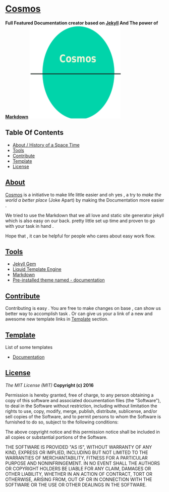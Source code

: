 # [Cosmos](#)
**Full Featured Documentation creator based on [Jekyll](jekyllrb.com) And The power of [Markdown](https://daringfireball.net/projects/markdown/)**
![logo](logo-cosmos.png)

## Table Of Contents

* [About / History of a Space Time ](#about)
* [Tools](#tools)
* [Contribute](#contribute)
* [Template](#template)
* [License](#license)

## [About](#about)

[Cosmos](https://github.com/prio101/cosmos) is a initiative to make life little easier and oh yes , a try to *make the world a better place* (Joke Apart) by making the Documentation more easier .

We tried to use the Markdown that we all love and static site generator jekyll which is also easy on our back.
pretty little set up time and proven to go with your task in hand .

Hope that , it can be helpful for people who cares about easy work flow.

## [Tools](#tools)

* [Jekyll Gem]()
* [Liquid Template Engine]()
* [Markdown]()
* [Pre-installed theme named - documentation](https://github.com/skarif2/documentation)


## [Contribute](#contribute)

Contributing is easy . You are free to make changes on base , can show us better way to accomplish task . Or can give us your a link of a new and awesome new template links in [Template](#template) section.


## [Template](#template)
List of some templates

* [Documentation](https://github.com/skarif2/documentation)


## [License](#license)
*The MIT License (MIT)*
**Copyright (c) 2016**

Permission is hereby granted, free of charge, to any person obtaining a copy of this software and associated documentation files (the "Software"), to deal in the Software without restriction, including without limitation the rights to use, copy, modify, merge, publish, distribute, sublicense, and/or sell copies of the Software, and to permit persons to whom the Software is furnished to do so, subject to the following conditions:

The above copyright notice and this permission notice shall be included in all copies or substantial portions of the Software.

THE SOFTWARE IS PROVIDED "AS IS", WITHOUT WARRANTY OF ANY KIND, EXPRESS OR IMPLIED, INCLUDING BUT NOT LIMITED TO THE WARRANTIES OF MERCHANTABILITY, FITNESS FOR A PARTICULAR PURPOSE AND NONINFRINGEMENT. IN NO EVENT SHALL THE AUTHORS OR COPYRIGHT HOLDERS BE LIABLE FOR ANY CLAIM, DAMAGES OR OTHER LIABILITY, WHETHER IN AN ACTION OF CONTRACT, TORT OR OTHERWISE, ARISING FROM, OUT OF OR IN CONNECTION WITH THE SOFTWARE OR THE USE OR OTHER DEALINGS IN THE SOFTWARE.
